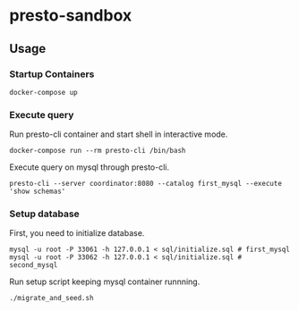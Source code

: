 # presto-sandbox

## Usage

### Startup Containers

```
docker-compose up
```

### Execute query

Run presto-cli container and start shell in interactive mode.
```
docker-compose run --rm presto-cli /bin/bash
```

Execute query on mysql through presto-cli.
```
presto-cli --server coordinator:8080 --catalog first_mysql --execute 'show schemas'
```

### Setup database
First, you need to initialize database.
```
mysql -u root -P 33061 -h 127.0.0.1 < sql/initialize.sql # first_mysql
mysql -u root -P 33062 -h 127.0.0.1 < sql/initialize.sql # second_mysql
```

Run setup script keeping mysql container runnning.

```
./migrate_and_seed.sh
```
